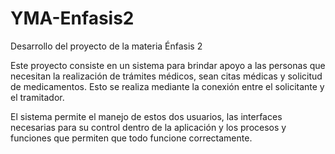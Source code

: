 # YMA-Enfasis2

Desarrollo del proyecto de la materia Énfasis 2

Este proyecto consiste en un sistema para brindar apoyo a las personas que necesitan la realización de trámites médicos, sean citas médicas y solicitud de medicamentos. Esto se realiza mediante la conexión entre el solicitante y el tramitador.

El sistema permite el manejo de estos dos usuarios, las interfaces necesarias para su control dentro de la aplicación y los procesos y funciones que permiten que todo funcione correctamente.
